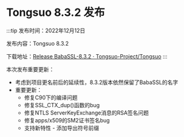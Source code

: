 # Tongsuo 8.3.2 发布

:::tip
发布时间：2022年12月12日

发布内容：Tongsuo 8.3.2

下载地址：[Release BabaSSL-8.3.2 · Tongsuo-Project/Tongsuo](https://github.com/Tongsuo-Project/Tongsuo/releases/tag/8.3.2)
:::

本次发布重要更新：

- 考虑到项目更名前后的延续性，8.3.2版本依然保留了BabaSSL的名字
- 重要更新：
   - 修复C90下的编译问题
   - 修复SSL_CTX_dup()函数的bug
   - 修复NTLS ServerKeyExchange消息的RSA签名问题
   - 修复apps/x509的SM2证书签名bug
   - 支持新特性 - 添加导出符号前缀

